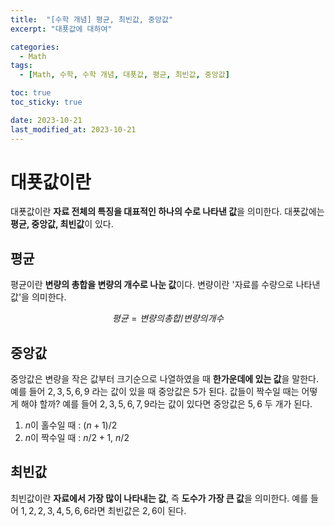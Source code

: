 ```yaml
---
title:  "[수학 개념] 평균, 최빈값, 중앙값"
excerpt: "대푯값에 대하여"

categories:
  - Math
tags:
  - [Math, 수학, 수학 개념, 대푯값, 평균, 최빈값, 중앙값]

toc: true
toc_sticky: true

date: 2023-10-21
last_modified_at: 2023-10-21
---
```


# 대푯값이란 
대푯값이란 **자료 전체의 특징을 대표적인 하나의 수로 나타낸 값**을 의미한다. 대푯값에는 **평균, 중앙값, 최빈값**이 있다.

## 평균
평균이란 **변량의 총합을 변량의 개수로 나눈 값**이다. 변량이란 '자료를 수량으로 나타낸 값'을 의미한다.

$$평균 = 변량의 총합/변량의 개수$$

## 중앙값
중앙값은 변량을 작은 값부터 크기순으로 나열하였을 때 **한가운데에 있는 값**을 말한다. 예를 들어 $2, 3, 5, 6, 9$ 라는 값이 있을 때 중앙값은 $5$가 된다. 값들이 짝수일 때는 어떻게 해야 할까? 예를 들어 $2, 3, 5, 6, 7, 9$라는 값이 있다면 중앙값은 $5, 6$ 두 개가 된다.

1. $n$이 홀수일 때 : $(n+1)/2$
2. $n$이 짝수일 때 : $n/2 + 1$, $n/2$

## 최빈값
최빈값이란 **자료에서 가장 많이 나타내는 값**, 즉 **도수가 가장 큰 값**을 의미한다. 예를 들어 $1, 2, 2, 3, 4, 5, 6, 6$라면 최빈값은 $2, 6$이 된다.